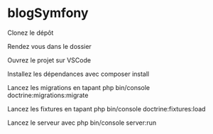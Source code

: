 # blogSymfony

Clonez le dépôt

Rendez vous dans le dossier

Ouvrez le projet sur VSCode

Installez les dépendances avec composer install

Lancez les migrations en tapant php bin/console doctrine:migrations:migrate

Lancez les fixtures en tapant php bin/console doctrine:fixtures:load

Lancez le serveur avec php bin/console server:run

